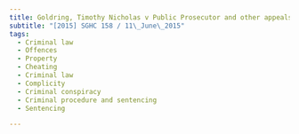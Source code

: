 ```yaml
---
title: Goldring, Timothy Nicholas v Public Prosecutor and other appeals 
subtitle: "[2015] SGHC 158 / 11\_June\_2015"
tags:
  - Criminal law
  - Offences
  - Property
  - Cheating
  - Criminal law
  - Complicity
  - Criminal conspiracy
  - Criminal procedure and sentencing
  - Sentencing

---
```


